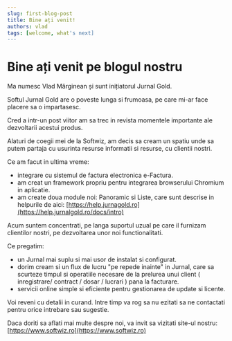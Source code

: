 ```yaml
---
slug: first-blog-post
title: Bine ați venit!
authors: vlad
tags: [welcome, what's next]
---
```


# Bine ați venit pe blogul nostru

Ma numesc Vlad Mărginean și sunt inițiatorul Jurnal Gold.

Softul Jurnal Gold are o poveste lunga si frumoasa, pe care mi-ar face placere sa o impartasesc.

Cred a intr-un post viitor am sa trec in revista momentele importante ale dezvoltarii acestui produs.

Alaturi de coegii mei de la Softwiz, am decis sa cream un spatiu unde sa putem partaja cu usurinta resurse informatii si resurse, cu clientii nostri.

Ce am facut in ultima vreme:

- integrare cu sistemul de factura electronica e-Factura.
- am creat un framework propriu pentru integrarea browserului Chromium in aplicatie.
- am create doua module noi: Panoramic si Liste, care sunt descrise in helpurile de aici: [https://help.jurnagold.ro](https://help.jurnalgold.ro/docs/intro)

Acum suntem concentrati, pe langa suportul uzual pe care il furnizam clientilor nostri, pe dezvoltarea unor noi functionalitati.

Ce pregatim:

- un Jurnal mai suplu si mai usor de instalat si configurat.
- dorim cream si un flux de lucru "pe repede inainte" in Jurnal, care sa scurteze timpul si operatiile necesare de la prelurea unui client ( inregistrare/  contract / dosar / lucrari ) pana la facturare.
- servicii online simple si eficiente pentru gestionarea de update si licente.

Voi reveni cu detalii in curand. Intre timp va rog sa nu ezitati sa ne contactati pentru orice intrebare sau sugestie.

Daca doriti sa aflati mai multe despre noi, va invit sa vizitati site-ul nostru: [https://www.softwiz.ro](https://www.softwiz.ro)
